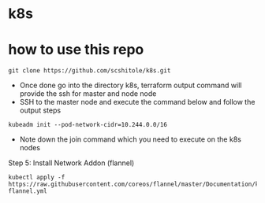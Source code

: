 # k8s

# how to use this repo
```
git clone https://github.com/scshitole/k8s.git

```
- Once done go into the directory k8s, terraform output command will provide the ssh for master and node node
- SSH to the master node and execute the command below and follow the output steps

```
kubeadm init --pod-network-cidr=10.244.0.0/16
```
- Note down the join command which you need to execute on the k8s nodes

Step 5: Install Network Addon (flannel)

```
kubectl apply -f https://raw.githubusercontent.com/coreos/flannel/master/Documentation/kube-flannel.yml
```
